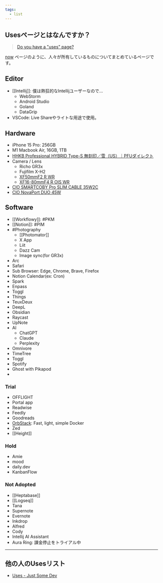 ```yaml
---
tags:
  - list
---
```

## Usesページとはなんですか？

> [Do you have a "uses" page?](https://dev.to/nickytonline/do-you-have-a-uses-page-5b82)

[now](https://nownownow.com/about) ページのように、人々が所有しているものについてまとめているページです。

## Editor

- [[Intellij]]: 僕は熱狂的なIntellijユーザーなので...
	- WebStorm
	- Android Studio
	- Goland
	- DataGrip
- VSCode: Live Shareやライトな用途で使用。

## Hardware
- iPhone 15 Pro: 256GB
- M1 Macbook Air, 16GB, 1TB
- [HHKB Professional HYBRID Type-S 無刻印／雪（US）｜PFUダイレクト](https://www.pfu.ricoh.com/direct/hhkb/detail_pd-kb800yns.html?_gl=1*kyaskl*_gcl_au*MTE1ODE2MzY3NS4xNzI2NDIwMDE0*_ga*MTIyOTIwMTIyOS4xNzI2NDIwMDE0*_ga_Z9QFWQM6HK*MTcyNjQyMDAxNC4xLjAuMTcyNjQyMDAxNC42MC4wLjA.*_ga_5SB6G0ZRSB*MTcyNjQyMDAxNC4xLjAuMTcyNjQyMDAxNC4wLjAuMA..)
- Camera / Lens
	- Richo GR3x
	- Fujifilm X-H2
	- [XF50mmF2 R WR](https://fujifilm-x.com/ja-jp/products/lenses/xf50mmf2-r-wr/)
	- [XF16-80mmF4 R OIS WR](https://fujifilm-x.com/ja-jp/products/lenses/xf16-80mmf4-r-ois-wr/)
- [CIO SMARTCOBY Pro SLIM CABLE 35W2C](https://connectinternationalone.co.jp/cioproduct/mobilebattery/smartcoby/cio-mb35w2c-10000-sc/)
- [CIO NovaPort DUO 45W](https://connectinternationalone.co.jp/cioproduct/adapter/novaport/cio-g45w2c/)
## Software
- [[Workflowy]]: #PKM 
- [[Notion]]: #PIM
- #Photography
	- [[Photomator]]
	- X App
	- Liit
	- Dazz Cam
	- Image sync(for GR3x)
- Arc
- Safari
- Sub Browser: Edge, Chrome, Brave, Firefox
- Notion Calendar(ex: Cron)
- Spark
- Enpass
- Toggl
- Things
- TeuxDeux
- DeepL
- Obsidian
- Raycast
- UpNote
- AI
	- ChatGPT
	- Claude
	- Perplexity
- Omnivore
- TimeTree
- Toggl
- Spotify
- Ghost with Pikapod
- 
### Trial
- OFFLIGHT
- Portal app
- Readwise
- Feedly
- Goodreads
- [OrbStack](https://orbstack.dev/): Fast, light, simple Docker
- Zed
- [[Height]]
### Hold
- Amie
- mood
- daily.dev
- KanbanFlow
### Not Adopted
- [[Heptabase]]
- [[Logseq]]
- Tana
- Supernote
- Evernote
- Inkdrop
- Alfred
- Cody
- Intellij AI Assistant
- Aura Ring: 課金停止をトライアル中

---
## 他の人のUsesリスト

- [Uses - Just Some Dev](https://www.nickyt.co/pages/uses/)